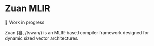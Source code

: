 # Zuan MLIR

🚧 Work in progress

Zuan (纂, /tswan/) is an MLIR-based compiler framework designed for dynamic
sized vector architectures.
